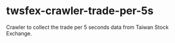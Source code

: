 # twsfex-crawler-trade-per-5s
Crawler to collect the trade per 5 seconds data from Taiwan Stock Exchange.
